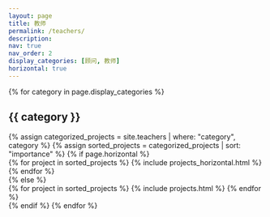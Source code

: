 ```yaml
---
layout: page
title: 教师
permalink: /teachers/
description:
nav: true
nav_order: 2
display_categories: [顾问, 教师]
horizontal: true
---
```

<div class="projects">
  <!-- Display categorized projects -->
    {% for category in page.display_categories %}
      <h2 class="category">{{ category }}</h2>
      {% assign categorized_projects = site.teachers | where: "category", category %}
      {% assign sorted_projects = categorized_projects | sort: "importance" %}
      <!-- Generate cards for each project -->
      {% if page.horizontal %}
        <div class="container">
          <div class="row row-cols-2">
          {% for project in sorted_projects %}
            {% include projects_horizontal.html %}
          {% endfor %}
          </div>
        </div>
      {% else %}
        <div class="grid">
          {% for project in sorted_projects %}
            {% include projects.html %}
          {% endfor %}
        </div>
      {% endif %}
    {% endfor %}
</div>